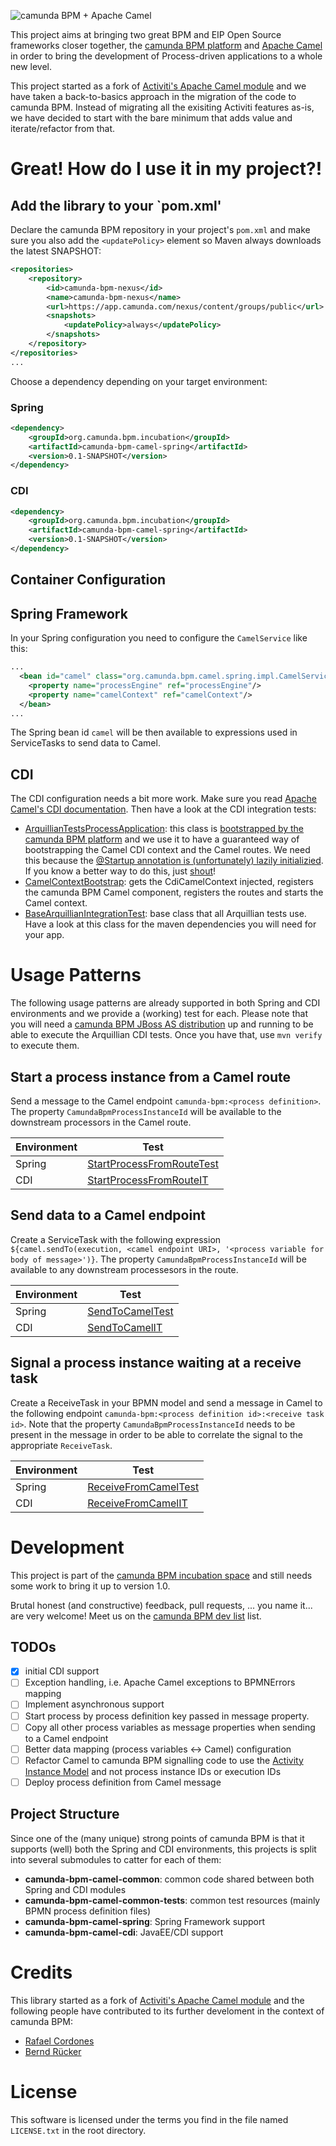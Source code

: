 ![camunda BPM + Apache Camel][1]

This project aims at bringing two great BPM and EIP Open Source frameworks closer together, the [camunda BPM platform](http://camunda.org) and [Apache Camel](http://camel.camunda.org) in order to bring the development of Process-driven  applications to a whole new level.

This project started as a fork of [Activiti's Apache Camel module](https://github.com/Activiti/Activiti/tree/master/modules/activiti-camel) and we have taken a back-to-basics approach in the migration of the code to camunda BPM. Instead of migrating all the exisiting Activiti features as-is, we have decided to start with the bare minimum that adds value and iterate/refactor from that.

# Great! How do I use it in my project?!

## Add the library to your `pom.xml'

Declare the camunda BPM repository in your project's `pom.xml` and make sure you also add the `<updatePolicy>` element so Maven always downloads the latest SNAPSHOT: 

```xml
<repositories>
	<repository>
		<id>camunda-bpm-nexus</id>
		<name>camunda-bpm-nexus</name>
		<url>https://app.camunda.com/nexus/content/groups/public</url>
		<snapshots>
			<updatePolicy>always</updatePolicy>
		</snapshots>
	</repository>
</repositories>
...
```

Choose a dependency depending on your target environment:

### Spring
```xml
<dependency>
    <groupId>org.camunda.bpm.incubation</groupId>
    <artifactId>camunda-bpm-camel-spring</artifactId>
    <version>0.1-SNAPSHOT</version>
</dependency>
```

### CDI
```xml
<dependency>
    <groupId>org.camunda.bpm.incubation</groupId>
    <artifactId>camunda-bpm-camel-spring</artifactId>
    <version>0.1-SNAPSHOT</version>
</dependency>
```

## Container Configuration

## Spring Framework

In your Spring configuration you need to configure the `CamelService` like this:

```xml
...
  <bean id="camel" class="org.camunda.bpm.camel.spring.impl.CamelServiceImpl">
    <property name="processEngine" ref="processEngine"/>
    <property name="camelContext" ref="camelContext"/>
  </bean>
...
```

The Spring bean id `camel` will be then available to expressions used in ServiceTasks to send data to Camel.

## CDI

The CDI configuration needs a bit more work. Make sure you read [Apache Camel's CDI documentation](http://camel.apache.org/cdi.html). Then have a look at the CDI integration tests:

* [ArquillianTestsProcessApplication](https://github.com/camunda/camunda-bpm-camel/blob/master/camunda-bpm-camel-cdi/src/test/java/org/camunda/bpm/camel/cdi/ArquillianTestsProcessApplication.java): this class is [bootstrapped by the camunda BPM platform](http://docs.camunda.org/guides/user-guide/#the-ejb-process-application) and we use it to have a guaranteed way of bootstrapping the Camel CDI context and the Camel routes. We need this because the [@Startup annotation is (unfortunately) lazily initializied](http://rmannibucau.wordpress.com/2012/12/11/ensure-some-applicationscoped-beans-are-eagerly-initialized-with-javaee/). If you know a better way to do this, just [shout](https://groups.google.com/forum/?fromgroups#!forum/camunda-bpm-dev)!
* [CamelContextBootstrap](https://github.com/camunda/camunda-bpm-camel/blob/master/camunda-bpm-camel-cdi/src/test/java/org/camunda/bpm/camel/cdi/CamelContextBootstrap.java): gets the  CdiCamelContext injected, registers the camunda BPM Camel component, registers the routes and starts the Camel context.
* [BaseArquillianIntegrationTest](https://github.com/camunda/camunda-bpm-camel/blob/master/camunda-bpm-camel-cdi/src/test/java/org/camunda/bpm/camel/cdi/BaseArquillianIntegrationTest.java): base class that all Arquillian tests use. Have a look at this class for the maven dependencies you will need for your app.

# Usage Patterns

The following usage patterns are already supported in both Spring and CDI environments and we provide a (working) test for each. Please note that you will need a [camunda BPM JBoss AS distribution](http://camunda.org/download/) up and running to be able to execute the Arquillian CDI tests. Once you have that, use `mvn verify` to execute them.

## Start a process instance from a Camel route

Send a message to the Camel endpoint `camunda-bpm:<process definition>`. The property `CamundaBpmProcessInstanceId` will be available to the downstream processors in the Camel route. 

Environment | Test
--- | --- 
Spring | [StartProcessFromRouteTest](https://github.com/rafacm/camunda-bpm-camel/blob/master/camunda-bpm-camel-spring/src/test/java/org/camunda/bpm/camel/spring/StartProcessFromRouteTest.java) 
CDI | [StartProcessFromRouteIT](https://github.com/camunda/camunda-bpm-camel/blob/master/camunda-bpm-camel-cdi/src/test/java/org/camunda/bpm/camel/cdi/StartProcessFromRouteIT.java)


## Send data to a Camel endpoint

Create a ServiceTask with the following expression `${camel.sendTo(execution, <camel endpoint URI>, '<process variable for body of message>')}`. The property `CamundaBpmProcessInstanceId` will be available to any downstream processesors in the route.

Environment | Test
--- | --- 
Spring | [SendToCamelTest](https://github.com/rafacm/camunda-bpm-camel/blob/master/camunda-bpm-camel-spring/src/test/java/org/camunda/bpm/camel/spring/SendToCamelTest.java)
CDI | [SendToCamelIT](https://github.com/camunda/camunda-bpm-camel/blob/master/camunda-bpm-camel-cdi/src/test/java/org/camunda/bpm/camel/cdi/SendToCamelIT.java)


## Signal a process instance waiting at a receive task

Create a ReceiveTask in your BPMN model and send a message in Camel to the following endpoint `camunda-bpm:<process definition id>:<receive task id>`. Note that the property `CamundaBpmProcessInstanceId` needs to be present in the message in order to be able to correlate the signal to the appropriate `ReceiveTask`.

Environment | Test
--- | --- 
Spring | [ReceiveFromCamelTest](https://github.com/rafacm/camunda-bpm-camel/blob/master/camunda-bpm-camel-spring/src/test/java/org/camunda/bpm/camel/spring/ReceiveFromCamelTest.java)
CDI | [ReceiveFromCamelIT](https://github.com/camunda/camunda-bpm-camel/blob/master/camunda-bpm-camel-cdi/src/test/java/org/camunda/bpm/camel/cdi/ReceiveFromCamelIT.java)

# Development

This project is part of the [camunda BPM incubation space](https://github.com/camunda/camunda-bpm-incubation) and still needs some work to bring it up to version 1.0.

Brutal honest (and constructive) feedback, pull requests, ... you name it... are very welcome! Meet us on the [camunda BPM dev list](https://groups.google.com/forum/?fromgroups#!forum/camunda-bpm-dev) list.

## TODOs

- [x] initial CDI support
- [ ] Exception handling, i.e. Apache Camel exceptions to BPMNErrors mapping
- [ ] Implement asynchronous support  
- [ ] Start process by process definition key passed in message property.
- [ ] Copy all other process variables as message properties when sending to a Camel endpoint
- [ ] Better data mapping (process variables <-> Camel) configuration
- [ ] Refactor Camel to camunda BPM signalling code to use the [Activity Instance Model](http://camundabpm.blogspot.de/2013/06/introducing-activity-instance-model-to.html) and not process instance IDs or execution IDs
- [ ] Deploy process definition from Camel message

## Project Structure

Since one of the (many unique) strong points of camunda BPM is that it supports (well) both the Spring and CDI environments, this projects is split into several submodules to catter for each of them:

* **camunda-bpm-camel-common**: common code shared between both Spring and CDI modules
* **camunda-bpm-camel-common-tests**: common test resources (mainly BPMN process definition files)
* **camunda-bpm-camel-spring**: Spring Framework support
* **camunda-bpm-camel-cdi**: JavaEE/CDI support

# Credits

This library started as a fork of [Activiti's Apache Camel module](https://github.com/Activiti/Activiti/tree/master/modules/activiti-camel) and the following people have contributed to its further develoment in the context of camunda BPM:

* [Rafael Cordones](http://rafael.cordones.me/)
* [Bernd Rücker](http://camunda.org/community/team.html)

# License

This software is licensed under the terms you  find in the file named `LICENSE.txt` in the root directory.

[1]: http://rafael.cordones.me/assets/camunda-bpm-camel.png
